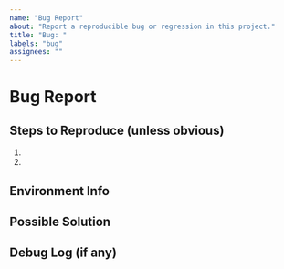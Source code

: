 ```yaml
---
name: "Bug Report"
about: "Report a reproducible bug or regression in this project."
title: "Bug: "
labels: "bug"
assignees: ""
---
```


# Bug Report


## Steps to Reproduce (unless obvious)

1.
2.

## Environment Info

## Possible Solution

## Debug Log (if any)

```text

```
